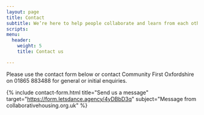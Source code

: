 ```yaml
---
layout: page
title: Contact
subtitle: We’re here to help people collaborate and learn from each other
scripts: 
menu:
  header:
    weight: 5
    title: Contact us

---
```

Please use the contact form below or contact Community First Oxfordshire on 01865 883488 for general or initial enquiries.

{% include contact-form.html title="Send us a message" target="https://form.letsdance.agency/4yDBbD3q" subject="Message from collaborativehousing.org.uk" %}